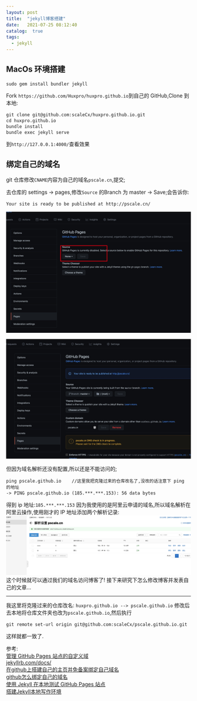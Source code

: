 ```yaml
---
layout: post
title:  "jekyll博客搭建"
date:   2021-07-25 08:12:40
catalog:  true
tags:
  - jekyll
---
```


## MacOs 环境搭建
```
sudo gem install bundler jekyll
```
Fork `https://github.com/Huxpro/huxpro.github.io`到自己的 GitHub,Clone 到本地:
```
git clone git@github.com:scaleCx/huxpro.github.io.git
cd huxpro.github.io
bundle install
bundle exec jekyll serve
```
到`http://127.0.0.1:4000/`查看效果

## 绑定自己的域名
git 仓库修改`CNAME`内容为自己的域名`pscale.cn`,提交;

去仓库的 settings -> pages,修改`Source` 的Branch 为 master -> Save;会告诉你:
```
Your site is ready to be published at http://pscale.cn/
```
![jekyll-01](/img/in-post/post-jekyll/jekyll-01.jpg)  

![jekyll-02](/img/in-post/post-jekyll/jekyll-02.jpg)  

但因为域名解析还没有配置,所以还是不能访问的;
```
ping pscale.github.io    //这里我把克隆过来的仓库改名了,没改的话注意下 ping 的地址
-> PING pscale.github.io (185.***.***.153): 56 data bytes
```
得到 ip 地址:`185.***.***.153`
因为我使用的是阿里云申请的域名,所以域名解析在阿里云操作,使用刚才的 IP 地址添加两个解析记录:
![jekyll-03](/img/in-post/post-jekyll/jekyll-03.jpg )
这个时候就可以通过我们的域名访问博客了!
接下来研究下怎么修改博客并发表自己的文章...  

---

我这里将克隆过来的仓库改名: `huxpro.github.io --> pscale.github.io`
修改后去本地将仓库文件夹也改为`pscale.github.io`,然后执行
```
git remote set-url origin git@github.com:scaleCx/pscale.github.io.git
```
这样就都一致了.

参考:  
[管理 GitHub Pages 站点的自定义域](https://docs.github.com/cn/pages/configuring-a-custom-domain-for-your-github-pages-site/managing-a-custom-domain-for-your-github-pages-site#configuring-an-apex-domain)  
[jekyllrb.com/docs/](https://jekyllrb.com/docs/)  
[在github上搭建自己的主页并免备案绑定自己域名](https://blog.csdn.net/zmzwll1314/article/details/53056241)  
[github怎么绑定自己的域名](https://www.cnblogs.com/liangmingshen/p/9561994.html)  
[使用 Jekyll 在本地测试 GitHub Pages 站点](https://docs.github.com/cn/pages/setting-up-a-github-pages-site-with-jekyll/testing-your-github-pages-site-locally-with-jekyll)  
[搭建Jekyll本地写作环境](http://gityuan.com/2015/06/07/build-jekyll/)
